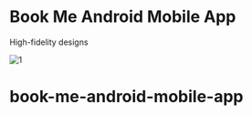 # Book Me Android Mobile App
High-fidelity designs


![1](https://github.com/zyniiee/book-me-android-mobile-app/assets/70428492/bc07d98b-c406-4db6-bdc0-4f57b7d277d7)
# book-me-android-mobile-app
